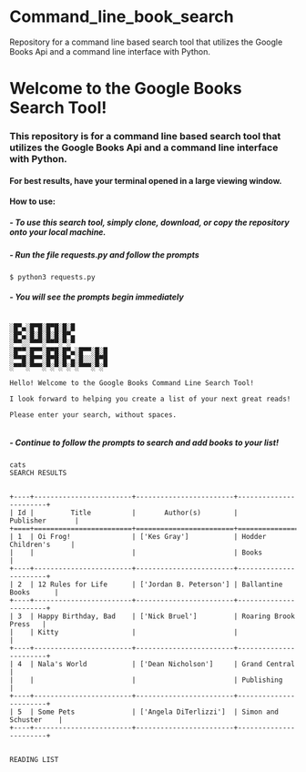 # Command_line_book_search
Repository for a command line based search tool that utilizes the Google Books Api and a command line interface with Python.

# Welcome to the Google Books Search Tool!

### This repository is for a command line based search tool that utilizes the Google Books Api and a command line interface with Python.
#### For best results, have your terminal opened in a large viewing window.
#### How to use:
##### - To use this search tool, simply clone, download, or copy the repository onto your local machine.
##### - Run the file requests.py and follow the prompts 
```console
$ python3 requests.py 
```
##### - You will see the prompts begin immediately
```console
 
░█▀▄░█▀█░█▀█░█░█        
░█▀▄░█░█░█░█░█▀▄        
░▀▀░░▀▀▀░▀▀▀░▀░▀        
░█▀▀░█▀▀░█▀█░█▀▄░█▀▀░█░█
░▀▀█░█▀▀░█▀█░█▀▄░█░░░█▀█
░▀▀▀░▀▀▀░▀░▀░▀░▀░▀▀▀░▀░▀                                                                        
    
Hello! Welcome to the Google Books Command Line Search Tool! 

I look forward to helping you create a list of your next great reads! 
 
Please enter your search, without spaces. 
 

```
##### - Continue to follow the prompts to search and add books to your list!
```console
cats
SEARCH RESULTS 


+----+------------------------+------------------------+-----------------------+
| Id |         Title          |       Author(s)        |       Publisher       |
+====+========================+========================+=======================+
| 1  | Oi Frog!               | ['Kes Gray']           | Hodder Children's     |
|    |                        |                        | Books                 |
+----+------------------------+------------------------+-----------------------+
| 2  | 12 Rules for Life      | ['Jordan B. Peterson'] | Ballantine Books      |
+----+------------------------+------------------------+-----------------------+
| 3  | Happy Birthday, Bad    | ['Nick Bruel']         | Roaring Brook Press   |
|    | Kitty                  |                        |                       |
+----+------------------------+------------------------+-----------------------+
| 4  | Nala's World           | ['Dean Nicholson']     | Grand Central         |
|    |                        |                        | Publishing            |
+----+------------------------+------------------------+-----------------------+
| 5  | Some Pets              | ['Angela DiTerlizzi']  | Simon and Schuster    |
+----+------------------------+------------------------+-----------------------+


READING LIST 

```
